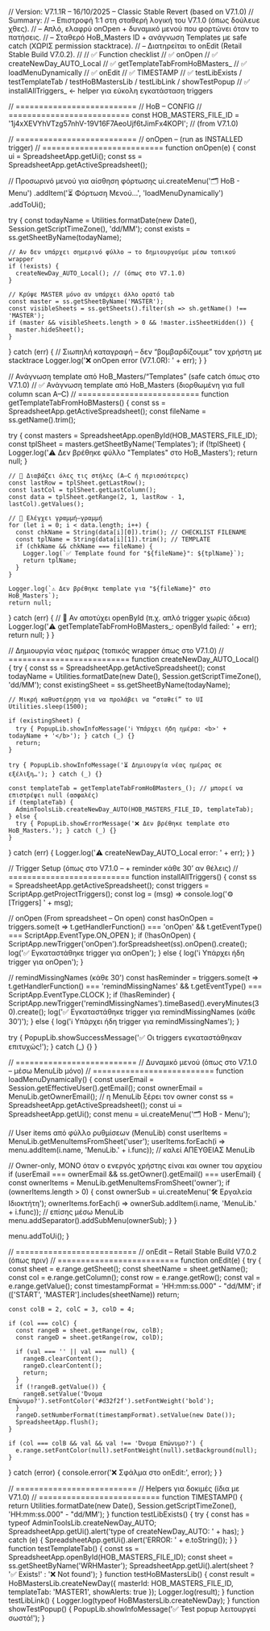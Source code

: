 // Version: V7.1.1R – 16/10/2025 – Classic Stable Revert (based on V7.1.0)
// Summary:
// – Επιστροφή 1:1 στη σταθερή λογική του V7.1.0 (όπως δούλευε χθες).
// – Απλό, ελαφρύ onOpen + δυναμικό μενού που φορτώνει όταν το πατήσεις.
// – Σταθερό HoB_Masters ID + ανάγνωση Templates με safe catch (ΧΩΡΙΣ permission stacktrace).
// – Διατηρείται το onEdit (Retail Stable Build V7.0.2).
//
// ✅ Function checklist
// ✅ onOpen
// ✅ createNewDay_AUTO_Local
// ✅ getTemplateTabFromHoBMasters_
// ✅ loadMenuDynamically
// ✅ onEdit
// ✅ TIMESTAMP
// ✅ testLibExists / testTemplateTab / testHoBMastersLib / testLibLink / showTestPopup
// ✅ installAllTriggers_   ← helper για εύκολη εγκατάσταση triggers

// ==========================
// HoB – CONFIG
// ==========================
const HOB_MASTERS_FILE_ID = '1j4xXEVYhVTzg57nhV-19V16F7AeoUjf6tJimFx4KOPI'; // (from V7.1.0)

// ==========================
// onOpen – (run as INSTALLED trigger)
// ==========================
function onOpen(e) {
  const ui = SpreadsheetApp.getUi();
  const ss = SpreadsheetApp.getActiveSpreadsheet();

  // Προσωρινό μενού για αίσθηση φόρτωσης
  ui.createMenu('🗂️ HoB - Menu')
    .addItem('⏳ Φόρτωση Μενού...', 'loadMenuDynamically')
    .addToUi();

  try {
    const todayName = Utilities.formatDate(new Date(), Session.getScriptTimeZone(), 'dd/MM');
    const exists = ss.getSheetByName(todayName);

    // Αν δεν υπάρχει σημερινό φύλλο → το δημιουργούμε μέσω τοπικού wrapper
    if (!exists) {
      createNewDay_AUTO_Local(); // (όπως στο V7.1.0)
    }

    // Κρύψε MASTER μόνο αν υπάρχει άλλο ορατό tab
    const master = ss.getSheetByName('MASTER');
    const visibleSheets = ss.getSheets().filter(sh => sh.getName() !== 'MASTER');
    if (master && visibleSheets.length > 0 && !master.isSheetHidden()) {
      master.hideSheet();
    }
  } catch (err) {
    // Σιωπηλή καταγραφή – δεν “βομβαρδίζουμε” τον χρήστη με stacktrace
    Logger.log('❌ onOpen error (V7.1.0R): ' + err);
  }
}

// Ανάγνωση template από HoB_Masters/“Templates” (safe catch όπως στο V7.1.0)
// ✅ Ανάγνωση template από HoB_Masters (διορθωμένη για full column scan A–C)
// ==========================
function getTemplateTabFromHoBMasters() {
  const ss = SpreadsheetApp.getActiveSpreadsheet();
  const fileName = ss.getName().trim();

  try {
    const masters = SpreadsheetApp.openById(HOB_MASTERS_FILE_ID);
    const tplSheet = masters.getSheetByName('Templates');
    if (!tplSheet) {
      Logger.log('⚠️ Δεν βρέθηκε φύλλο "Templates" στο HoB_Masters');
      return null;
    }

    // 🔹 Διαβάζει όλες τις στήλες (A–C ή περισσότερες)
    const lastRow = tplSheet.getLastRow();
    const lastCol = tplSheet.getLastColumn();
    const data = tplSheet.getRange(2, 1, lastRow - 1, lastCol).getValues();

    // 🔹 Ελέγχει γραμμή–γραμμή
    for (let i = 0; i < data.length; i++) {
      const chkName = String(data[i][0]).trim(); // CHECKLIST FILENAME
      const tplName = String(data[i][1]).trim(); // TEMPLATE
      if (chkName && chkName === fileName) {
        Logger.log(`✅ Template found for "${fileName}": ${tplName}`);
        return tplName;
      }
    }

    Logger.log(`⚠️ Δεν βρέθηκε template για "${fileName}" στο HoB_Masters`);
    return null;

  } catch (err) {
    // 🔹 Αν αποτύχει openById (π.χ. απλό trigger χωρίς άδεια)
    Logger.log('⚠️ getTemplateTabFromHoBMasters_: openById failed: ' + err);
    return null;
  }
}

// Δημιουργία νέας ημέρας (τοπικός wrapper όπως στο V7.1.0)
// ==========================
function createNewDay_AUTO_Local() {
  try {
    const ss = SpreadsheetApp.getActiveSpreadsheet();
    const todayName = Utilities.formatDate(new Date(), Session.getScriptTimeZone(), 'dd/MM');
    const existingSheet = ss.getSheetByName(todayName);

    // Μικρή καθυστέρηση για να προλάβει να “σταθεί” το UI
    Utilities.sleep(1500);

    if (existingSheet) {
      try { PopupLib.showInfoMessage('ℹ️ Υπάρχει ήδη ημέρα: <b>' + todayName + '</b>'); } catch (_) {}
      return;
    }

    try { PopupLib.showInfoMessage('⏳ Δημιουργία νέας ημέρας σε εξέλιξη…'); } catch (_) {}

    const templateTab = getTemplateTabFromHoBMasters_(); // μπορεί να επιστρέψει null (ασφαλές)
    if (templateTab) {
      AdminToolsLib.createNewDay_AUTO(HOB_MASTERS_FILE_ID, templateTab);
    } else {
      try { PopupLib.showErrorMessage('❌ Δεν βρέθηκε template στο HoB_Masters.'); } catch (_) {}
    }
  } catch (err) {
    Logger.log('⚠️ createNewDay_AUTO_Local error: ' + err);
  }
}

// Trigger Setup (όπως στο V7.1.0 – + reminder κάθε 30’ αν θέλεις)
// ==========================
function installAllTriggers() {
  const ss = SpreadsheetApp.getActiveSpreadsheet();
  const triggers = ScriptApp.getProjectTriggers();
  const log = (msg) => console.log('⚙️ [Triggers] ' + msg);

  // onOpen (From spreadsheet – On open)
  const hasOnOpen = triggers.some(t =>
    t.getHandlerFunction() === 'onOpen' &&
    t.getEventType() === ScriptApp.EventType.ON_OPEN
  );
  if (!hasOnOpen) {
    ScriptApp.newTrigger('onOpen').forSpreadsheet(ss).onOpen().create();
    log('✅ Εγκαταστάθηκε trigger για onOpen');
  } else {
    log('ℹ️ Υπάρχει ήδη trigger για onOpen');
  }

  // remindMissingNames (κάθε 30')
  const hasReminder = triggers.some(t =>
    t.getHandlerFunction() === 'remindMissingNames' &&
    t.getEventType() === ScriptApp.EventType.CLOCK
  );
  if (!hasReminder) {
    ScriptApp.newTrigger('remindMissingNames').timeBased().everyMinutes(30).create();
    log('✅ Εγκαταστάθηκε trigger για remindMissingNames (κάθε 30’)');
  } else {
    log('ℹ️ Υπάρχει ήδη trigger για remindMissingNames');
  }

  try { PopupLib.showSuccessMessage('✅ Οι triggers εγκαταστάθηκαν επιτυχώς!'); } catch (_) {}
}

// ==========================
// Δυναμικό μενού (όπως στο V7.1.0 – μέσω MenuLib μόνο)
// ==========================
function loadMenuDynamically() {
  const userEmail = Session.getEffectiveUser().getEmail();
  const ownerEmail = MenuLib.getOwnerEmail();                // η MenuLib ξέρει τον owner
  const ss = SpreadsheetApp.getActiveSpreadsheet();
  const ui = SpreadsheetApp.getUi();
  const menu = ui.createMenu('🗂️ HoB - Menu');

  // User items από φύλλο ρυθμίσεων (MenuLib)
  const userItems = MenuLib.getMenuItemsFromSheet('user');
  userItems.forEach(i => menu.addItem(i.name, 'MenuLib.' + i.func)); // καλεί ΑΠΕΥΘΕΙΑΣ MenuLib

  // Owner-only, ΜΟΝΟ όταν ο ενεργός χρήστης είναι και owner του αρχείου
  if (userEmail === ownerEmail && ss.getOwner().getEmail() === userEmail) {
    const ownerItems = MenuLib.getMenuItemsFromSheet('owner');
    if (ownerItems.length > 0) {
      const ownerSub = ui.createMenu('🛠️ Εργαλεία Ιδιοκτήτη');
      ownerItems.forEach(i => ownerSub.addItem(i.name, 'MenuLib.' + i.func)); // επίσης μέσω MenuLib
      menu.addSeparator().addSubMenu(ownerSub);
    }
  }

  menu.addToUi();
}

// ==========================
// onEdit – Retail Stable Build V7.0.2 (όπως πριν)
// ==========================
function onEdit(e) {
  try {
    const sheet = e.range.getSheet();
    const sheetName = sheet.getName();
    const col = e.range.getColumn();
    const row = e.range.getRow();
    const val = e.range.getValue();
    const timestampFormat = 'HH:mm:ss.000" - "dd/MM';
    if (['START', 'MASTER'].includes(sheetName)) return;

    const colB = 2, colC = 3, colD = 4;

    if (col === colC) {
      const rangeB = sheet.getRange(row, colB);
      const rangeD = sheet.getRange(row, colD);

      if (val === '' || val === null) {
        rangeB.clearContent();
        rangeD.clearContent();
        return;
      }
      if (!rangeB.getValue()) {
        rangeB.setValue('Όνομα Επώνυμο?').setFontColor('#d32f2f').setFontWeight('bold');
      }
      rangeD.setNumberFormat(timestampFormat).setValue(new Date());
      SpreadsheetApp.flush();
    }

    if (col === colB && val && val !== 'Όνομα Επώνυμο?') {
      e.range.setFontColor(null).setFontWeight(null).setBackground(null);
    }
  } catch (error) {
    console.error('❌ Σφάλμα στο onEdit:', error);
  }
}

// ==========================
// Helpers για δοκιμές (ίδια με V7.1.0)
// ==========================
function TIMESTAMP() {
  return Utilities.formatDate(new Date(), Session.getScriptTimeZone(), 'HH:mm:ss.000" - "dd/MM');
}
function testLibExists() {
  try {
    const has = typeof AdminToolsLib.createNewDay_AUTO;
    SpreadsheetApp.getUi().alert('type of createNewDay_AUTO: ' + has);
  } catch (e) {
    SpreadsheetApp.getUi().alert('ERROR: ' + e.toString());
  }
}
function testTemplateTab() {
  const ss = SpreadsheetApp.openById(HOB_MASTERS_FILE_ID);
  const sheet = ss.getSheetByName('WRHMaster');
  SpreadsheetApp.getUi().alert(sheet ? '✅ Exists!' : '❌ Not found');
}
function testHoBMastersLib() {
  const result = HoBMastersLib.createNewDay({
    masterId: HOB_MASTERS_FILE_ID,
    templateTab: 'MASTER1',
    showAlerts: true
  });
  Logger.log(result);
}
function testLibLink() { Logger.log(typeof HoBMastersLib.createNewDay); }
function showTestPopup() { PopupLib.showInfoMessage('✅ Test popup λειτουργεί σωστά!'); }
